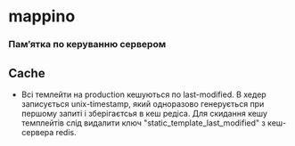# mappino #

### Пам’ятка по керуванню сервером ###

## Cache ##
* Всі темлейти на production кешуються по last-modified. В хедер записується unix-timestamp, який одноразово генерується при першому запиті і зберігаєтсья в кеш редіса. Для скидання кешу темплейтів слід видалити ключ "static_template_last_modified" з кеш-сервера redis.